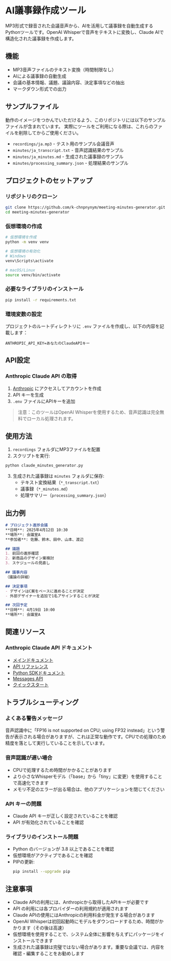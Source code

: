 # AI議事録作成ツール
MP3形式で録音された会議音声から、AIを活用して議事録を自動生成するPythonツールです。OpenAI Whisperで音声をテキストに変換し、Claude AIで構造化された議事録を作成します。

## 機能
* MP3音声ファイルのテキスト変換（時間制限なし）
* AIによる議事録の自動生成
* 会議の基本情報、議題、議論内容、決定事項などの抽出
* マークダウン形式での出力

## サンプルファイル
動作のイメージをつかんでいただけるよう、このリポジトリには以下のサンプルファイルが含まれています。
実際にツールをご利用になる際は、これらのファイルを削除してからご使用ください。
* `recordings/ja.mp3` - テスト用のサンプル会議音声
* `minutes/ja_transcript.txt` - 音声認識結果のサンプル
* `minutes/ja_minutes.md` - 生成された議事録のサンプル
* `minutes/processing_summary.json` - 処理結果のサンプル

## プロジェクトのセットアップ

### リポジトリのクローン
```bash
git clone https://github.com/k-chnpnynym/meeting-minutes-generator.git
cd meeting-minutes-generator
```

### 仮想環境の作成
```bash
# 仮想環境を作成
python -m venv venv

# 仮想環境の有効化
# Windows
venv\Scripts\activate

# macOS/Linux
source venv/bin/activate
```

### 必要なライブラリのインストール
```bash
pip install -r requirements.txt
```

### 環境変数の設定
プロジェクトのルートディレクトリに `.env` ファイルを作成し、以下の内容を記載します：
```
ANTHROPIC_API_KEY=あなたのClaudeAPIキー
```

## API設定

### Anthropic Claude API の取得
1. [Anthropic](https://console.anthropic.com/) にアクセスしてアカウントを作成
2. API キーを生成
3. `.env` ファイルにAPIキーを追加

> 注意：このツールはOpenAI Whisperを使用するため、音声認識は完全無料でローカル処理されます。

## 使用方法
1. `recordings` フォルダにMP3ファイルを配置
2. スクリプトを実行:
```bash
python claude_minutes_generator.py
```
3. 生成された議事録は `minutes` フォルダに保存:
   * テキスト変換結果（`*_transcript.txt`）
   * 議事録（`*_minutes.md`）
   * 処理サマリー（`processing_summary.json`）

## 出力例
```markdown
# プロジェクト進捗会議
**日時**: 2025年4月12日 10:30  
**場所**: 会議室A  
**参加者**: 佐藤、鈴木、田中、山本、渡辺

## 議題
1. 前回の進捗確認
2. 新商品のデザイン案検討
3. スケジュールの見直し

## 議事内容
（議論の詳細）

## 決定事項
- デザインはC案をベースに進めることが決定
- 外部デザイナーを追加で1名アサインすることが決定

## 次回予定
**日時**: 4月19日 10:00  
**場所**: 会議室A
```

## 関連リソース

### Anthropic Claude API ドキュメント
* [メインドキュメント](https://docs.anthropic.com/)
* [API リファレンス](https://docs.anthropic.com/claude/reference/)
* [Python SDKドキュメント](https://github.com/anthropics/anthropic-sdk-python)
* [Messages API](https://docs.anthropic.com/claude/reference/messages_post)
* [クイックスタート](https://docs.anthropic.com/claude/docs/getting-started-with-claude)

## トラブルシューティング

### よくある警告メッセージ
音声認識中に「FP16 is not supported on CPU; using FP32 instead」という警告が表示される場合がありますが、これは正常な動作です。CPUでの処理のため精度を落として実行していることを示しています。

### 音声認識が遅い場合
* CPUで処理するため時間がかかることがあります
* より小さなWhisperモデル（「base」から「tiny」に変更）を使用することで高速化できます
* メモリ不足のエラーが出る場合は、他のアプリケーションを閉じてください

### API キーの問題
* Claude API キーが正しく設定されていることを確認
* API が有効化されていることを確認

### ライブラリのインストール問題
* Python のバージョンが 3.8 以上であることを確認
* 仮想環境がアクティブであることを確認
* PIPの更新:
  ```bash
  pip install --upgrade pip
  ```

## 注意事項
* Claude APIの利用には、Anthropicから取得したAPIキーが必要です
* API の利用には各プロバイダーの利用規約が適用されます
* Claude APIの使用にはAnthropicの利用料金が発生する場合があります
* OpenAI Whisperは初回起動時にモデルをダウンロードするため、時間がかかります（その後は高速）
* 仮想環境を使用することで、システム全体に影響を与えずにパッケージをインストールできます
* 生成された議事録は完璧ではない場合があります。重要な会議では、内容を確認・編集することをお勧めします
